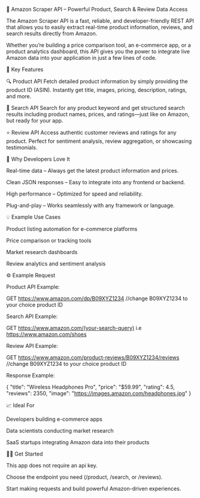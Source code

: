 🛒 Amazon Scraper API – Powerful Product, Search & Review Data Access

The Amazon Scraper API is a fast, reliable, and developer-friendly REST API that allows you to easily extract real-time product information, reviews, and search results directly from Amazon.

Whether you’re building a price comparison tool, an e-commerce app, or a product analytics dashboard, this API gives you the power to integrate live Amazon data into your application in just a few lines of code.

🚀 Key Features

🔍 Product API
Fetch detailed product information by simply providing the product ID (ASIN). Instantly get title, images, pricing, description, ratings, and more.

🧭 Search API
Search for any product keyword and get structured search results including product names, prices, and ratings—just like on Amazon, but ready for your app.

⭐ Review API
Access authentic customer reviews and ratings for any product. Perfect for sentiment analysis, review aggregation, or showcasing testimonials.

🧰 Why Developers Love It

Real-time data – Always get the latest product information and prices.

Clean JSON responses – Easy to integrate into any frontend or backend.

High performance – Optimized for speed and reliability.

Plug-and-play – Works seamlessly with any framework or language.

💡 Example Use Cases

Product listing automation for e-commerce platforms

Price comparison or tracking tools

Market research dashboards

Review analytics and sentiment analysis

⚙️ Example Request

Product API Example:

GET https://www.amazon.com/dp/B09XYZ1234
//change B09XYZ1234 to your choice product ID



Search API Example:

GET https://www.amazon.com/(your-search-query) i.e https://www.amazon.com/shoes


Review API Example:

GET https://www.amazon.com/product-reviews/B09XYZ1234/reviews
//change B09XYZ1234 to your choice product ID


Response Example:

{
  "title": "Wireless Headphones Pro",
  "price": "$59.99",
  "rating": 4.5,
  "reviews": 2350,
  "image": "https://images.amazon.com/headphones.jpg"
}

📈 Ideal For

Developers building e-commerce apps

Data scientists conducting market research

SaaS startups integrating Amazon data into their products

🧑‍💻 Get Started

This app does not require an api key.

Choose the endpoint you need (/product, /search, or /reviews).

Start making requests and build powerful Amazon-driven experiences.


